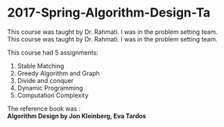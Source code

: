 # 2017-Spring-Algorithm-Design-Ta
This course was taught by Dr. Rahmati.  I was in the problem setting team. 
This course was taught by Dr. Rahmati. I was in the problem setting team.

This course had 5 assignments:
1. Stable Matching
2. Greedy Algorithm and Graph
3. Divide and conquer
4. Dynamic Programming
5. Computation Complexity


The reference book was :<br>
**Algorithm Design by Jon Kleinberg, Eva Tardos**
